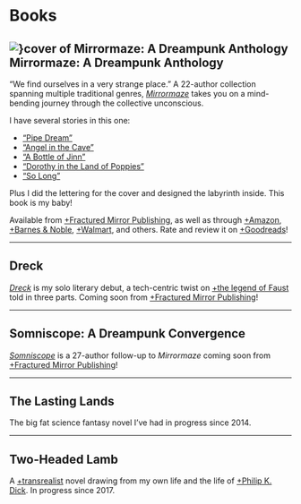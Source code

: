 # Books

## ![}cover of Mirrormaze: A Dreampunk Anthology](covers/mirrormaze) Mirrormaze: A Dreampunk Anthology

“We find ourselves in a very strange place.” A 22-author collection spanning multiple traditional genres, [*Mirrormaze*](/mirrormaze) takes you on a mind-bending journey through the collective unconscious.

I have several stories in this one:

- [“Pipe Dream”](https://cliffjones.substack.com/p/pipe-dream)
- [“Angel in the Cave”](https://cliffjones.substack.com/p/angel-in-the-cave)
- [“A Bottle of Jinn”](https://cliffjones.substack.com/p/a-bottle-of-jinn)
- [“Dorothy in the Land of Poppies”](https://cliffjones.substack.com/p/dorothy-in-the-land-of-poppies)
- [“So Long”](https://cliffjones.substack.com/p/so-long)

Plus I did the lettering for the cover and designed the labyrinth inside. This book is my baby!

Available from [+Fractured Mirror Publishing](https://www.fracturedmirrorpublishing.com/product-page/mirrormaze-a-dreampunk-anthology), as well as through [+Amazon](https://www.amazon.com/Mirrormaze-Dreampunk-Cliff-Jones-Jr/dp/1735217131), [+Barnes & Noble](https://www.barnesandnoble.com/w/mirrormaze-cliff-jones/1138422743), [+Walmart](https://www.walmart.com/ip/Mirrormaze-A-Dreampunk-Anthology-Paperback-9781735217130/318621555), and others. Rate and review it on [+Goodreads](https://www.goodreads.com/book/show/55505086-mirrormaze)!

---

## Dreck

[*Dreck*](/dreck) is my solo literary debut, a tech-centric twist on [+the legend of Faust](https://en.wikipedia.org/wiki/Faust) told in three parts. Coming soon from [+Fractured Mirror Publishing](https://www.fracturedmirrorpublishing.com/)!

---

## Somniscope: A Dreampunk Convergence

[*Somniscope*](/somniscope) is a 27-author follow-up to *Mirrormaze* coming soon from [+Fractured Mirror Publishing](https://www.fracturedmirrorpublishing.com/)!

---

## The Lasting Lands

The big fat science fantasy novel I’ve had in progress since 2014.

---

## Two-Headed Lamb

A [+transrealist](https://en.wikipedia.org/wiki/Transrealism_(literature)) novel drawing from my own life and the life of [+Philip K. Dick](https://en.wikipedia.org/wiki/Philip_K._Dick). In progress since 2017.
